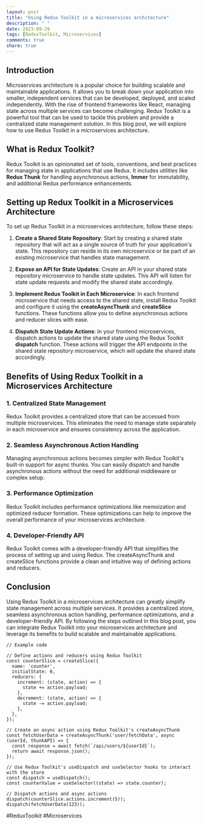 ```yaml
---
layout: post
title: "Using Redux Toolkit in a microservices architecture"
description: " "
date: 2023-09-29
tags: [ReduxToolkit, Microservices]
comments: true
share: true
---
```


## Introduction

Microservices architecture is a popular choice for building scalable and maintainable applications. It allows you to break down your application into smaller, independent services that can be developed, deployed, and scaled independently. With the rise of frontend frameworks like React, managing state across multiple services can become challenging. Redux Toolkit is a powerful tool that can be used to tackle this problem and provide a centralized state management solution. In this blog post, we will explore how to use Redux Toolkit in a microservices architecture.

## What is Redux Toolkit?

Redux Toolkit is an opinionated set of tools, conventions, and best practices for managing state in applications that use Redux. It includes utilities like **Redux Thunk** for handling asynchronous actions, **Immer** for immutability, and additional Redux performance enhancements.

## Setting up Redux Toolkit in a Microservices Architecture

To set up Redux Toolkit in a microservices architecture, follow these steps:

1. **Create a Shared State Repository**: Start by creating a shared state repository that will act as a single source of truth for your application's state. This repository can reside in its own microservice or be part of an existing microservice that handles state management.

2. **Expose an API for State Updates**: Create an API in your shared state repository microservice to handle state updates. This API will listen for state update requests and modify the shared state accordingly.

3. **Implement Redux Toolkit in Each Microservice**: In each frontend microservice that needs access to the shared state, install Redux Toolkit and configure it using the **createAsyncThunk** and **createSlice** functions. These functions allow you to define asynchronous actions and reducer slices with ease.

4. **Dispatch State Update Actions**: In your frontend microservices, dispatch actions to update the shared state using the Redux Toolkit **dispatch** function. These actions will trigger the API endpoints in the shared state repository microservice, which will update the shared state accordingly.

## Benefits of Using Redux Toolkit in a Microservices Architecture

### 1. Centralized State Management

Redux Toolkit provides a centralized store that can be accessed from multiple microservices. This eliminates the need to manage state separately in each microservice and ensures consistency across the application.

### 2. Seamless Asynchronous Action Handling

Managing asynchronous actions becomes simpler with Redux Toolkit's built-in support for async thunks. You can easily dispatch and handle asynchronous actions without the need for additional middleware or complex setup.

### 3. Performance Optimization

Redux Toolkit includes performance optimizations like memoization and optimized reducer formation. These optimizations can help to improve the overall performance of your microservices architecture.

### 4. Developer-Friendly API

Redux Toolkit comes with a developer-friendly API that simplifies the process of setting up and using Redux. The createAsyncThunk and createSlice functions provide a clean and intuitive way of defining actions and reducers.

## Conclusion

Using Redux Toolkit in a microservices architecture can greatly simplify state management across multiple services. It provides a centralized store, seamless asynchronous action handling, performance optimizations, and a developer-friendly API. By following the steps outlined in this blog post, you can integrate Redux Toolkit into your microservices architecture and leverage its benefits to build scalable and maintainable applications.

```
// Example code

// Define actions and reducers using Redux Toolkit
const counterSlice = createSlice({
  name: 'counter',
  initialState: 0,
  reducers: {
    increment: (state, action) => {
      state += action.payload;
    },
    decrement: (state, action) => {
      state -= action.payload;
    },
  },
});

// Create an async action using Redux Toolkit's createAsyncThunk
const fetchUserData = createAsyncThunk('user/fetchData', async (userId, thunkAPI) => {
  const response = await fetch(`/api/users/${userId}`);
  return await response.json();
});

// Use Redux Toolkit's useDispatch and useSelector hooks to interact with the store
const dispatch = useDispatch();
const counterValue = useSelector((state) => state.counter);

// Dispatch actions and async actions
dispatch(counterSlice.actions.increment(5));
dispatch(fetchUserData(123));
```

#ReduxToolkit #Microservices